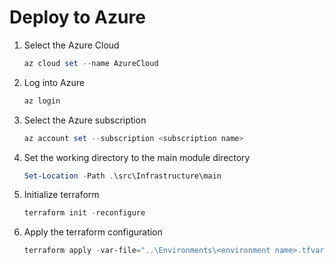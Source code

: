 # Deploy to Azure

1. Select the Azure Cloud

    ```powershell
    az cloud set --name AzureCloud
    ```

1. Log into Azure

    ```powershell
    az login
    ```

1. Select the Azure subscription

    ```powershell
    az account set --subscription <subscription name>
    ```

1. Set the working directory to the main module directory

    ```powershell
    Set-Location -Path .\src\Infrastructure\main
    ```

1. Initialize terraform

    ```powershell
    terraform init -reconfigure
    ```

1. Apply the terraform configuration

    ```powershell
    terraform apply -var-file="..\Environments\<environment name>.tfvars"
    ```
